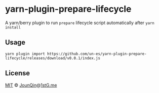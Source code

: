 # yarn-plugin-prepare-lifecycle

A yarn/berry plugin to run `prepare` lifecycle script automatically after `yarn install`

## Usage

```shell
yarn plugin import https://github.com/un-es/yarn-plugin-prepare-lifecycle/releases/download/v0.0.1/index.js
```

## License

[MIT][] © [JounQin][]@[1stG.me][]

[1stg.me]: https://www.1stg.me
[jounqin]: https://GitHub.com/JounQin
[mit]: http://opensource.org/licenses/MIT
